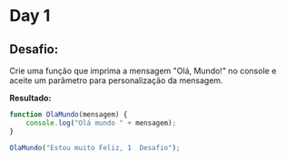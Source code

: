 # Day 1

## Desafio:
 Crie uma função que imprima a mensagem "Olá, Mundo!" no console e aceite um parâmetro para personalização da mensagem.

**Resultado:**

```javascript
function OlaMundo(mensagem) {
    console.log("Olá mundo " + mensagem);
}

OlaMundo("Estou muito Feliz, 1  Desafio");
